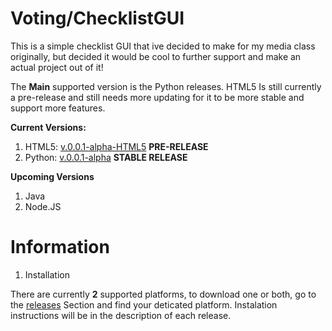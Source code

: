 # Voting/ChecklistGUI

This is a simple checklist GUI that ive decided to make for my media class originally, but decided it would be cool to further support and make an actual project out of it! 

The **Main** supported version is the Python releases. HTML5 Is still currently a pre-release and still needs more updating for it to be more stable and support more features.  

**Current Versions:**
1. HTML5: [v.0.0.1-alpha-HTML5](https://github.com/ConnBots/PythonVoting-ChecklistGUI/releases/tag/v.0.0.1-Alpha-HTML5) **PRE-RELEASE**
2. Python: [v.0.0.1-alpha](https://github.com/ConnBots/PythonVoting-ChecklistGUI/releases/tag/v.0.0.1-Alpha) **STABLE RELEASE**

**Upcoming Versions** 
1. Java 
2. Node.JS 

# Information 
   1. Installation 

   There are currently **2** supported platforms, to download one or both, go to the [releases](https://github.com/ConnBots/Voting-ChecklistGUI/releases) Section and find your deticated platform. Instalation instructions will be in the description of each release.  